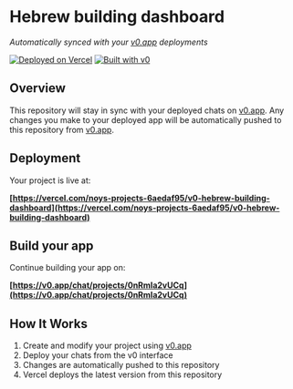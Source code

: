 # Hebrew building dashboard

*Automatically synced with your [v0.app](https://v0.app) deployments*

[![Deployed on Vercel](https://img.shields.io/badge/Deployed%20on-Vercel-black?style=for-the-badge&logo=vercel)](https://vercel.com/noys-projects-6aedaf95/v0-hebrew-building-dashboard)
[![Built with v0](https://img.shields.io/badge/Built%20with-v0.app-black?style=for-the-badge)](https://v0.app/chat/projects/0nRmla2vUCq)

## Overview

This repository will stay in sync with your deployed chats on [v0.app](https://v0.app).
Any changes you make to your deployed app will be automatically pushed to this repository from [v0.app](https://v0.app).

## Deployment

Your project is live at:

**[https://vercel.com/noys-projects-6aedaf95/v0-hebrew-building-dashboard](https://vercel.com/noys-projects-6aedaf95/v0-hebrew-building-dashboard)**

## Build your app

Continue building your app on:

**[https://v0.app/chat/projects/0nRmla2vUCq](https://v0.app/chat/projects/0nRmla2vUCq)**

## How It Works

1. Create and modify your project using [v0.app](https://v0.app)
2. Deploy your chats from the v0 interface
3. Changes are automatically pushed to this repository
4. Vercel deploys the latest version from this repository